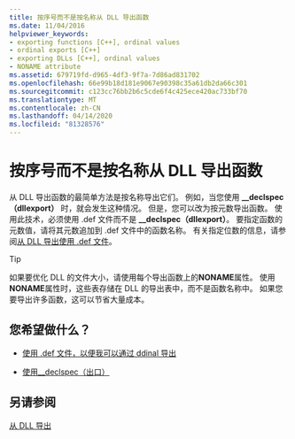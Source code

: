 ```yaml
---
title: 按序号而不是按名称从 DLL 导出函数
ms.date: 11/04/2016
helpviewer_keywords:
- exporting functions [C++], ordinal values
- ordinal exports [C++]
- exporting DLLs [C++], ordinal values
- NONAME attribute
ms.assetid: 679719fd-d965-4df3-9f7a-7d86ad831702
ms.openlocfilehash: 66e99b18d181e9067e90398c35a61db2da66c301
ms.sourcegitcommit: c123cc76bb2b6c5cde6f4c425ece420ac733bf70
ms.translationtype: MT
ms.contentlocale: zh-CN
ms.lasthandoff: 04/14/2020
ms.locfileid: "81328576"
---
```

# <a name="exporting-functions-from-a-dll-by-ordinal-rather-than-by-name"></a>按序号而不是按名称从 DLL 导出函数

从 DLL 导出函数的最简单方法是按名称导出它们。 例如，当您使用 **__declspec（dllexport）** 时，就会发生这种情况。 但是，您可以改为按元数导出函数。 使用此技术，必须使用 .def 文件而不是 **__declspec（dllexport）**。 要指定函数的元数值，请将其元数追加到 .def 文件中的函数名称。 有关指定位数的信息，请参阅[从 DLL 导出使用 .def 文件](exporting-from-a-dll-using-def-files.md)。

> [!TIP]
> 如果要优化 DLL 的文件大小，请使用每个导出函数上的**NONAME**属性。 使用**NONAME**属性时，这些表存储在 DLL 的导出表中，而不是函数名称中。 如果您要导出许多函数，这可以节省大量成本。

## <a name="what-do-you-want-to-do"></a>您希望做什么？

- [使用 .def 文件，以便我可以通过 ddinal 导出](exporting-from-a-dll-using-def-files.md)

- [使用__declspec（出口）](exporting-from-a-dll-using-declspec-dllexport.md)

## <a name="see-also"></a>另请参阅

[从 DLL 导出](exporting-from-a-dll.md)

